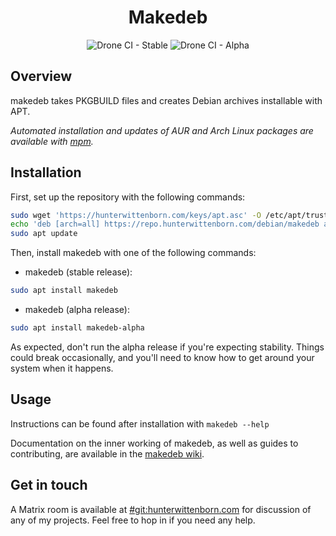 <h1 align="center">Makedeb</h1>
<div align="center">
<img alt="Drone CI - Stable" src="https://img.shields.io/drone/build/hwittenborn/makedeb/stable?label=stable&server=https%3A%2F%2Fdrone.hunterwittenborn.com">
<img alt="Drone CI - Alpha" src="https://img.shields.io/drone/build/hwittenborn/makedeb/alpha?label=alpha&server=https%3A%2F%2Fdrone.hunterwittenborn.com">
</div>

## Overview ##
makedeb takes PKGBUILD files and creates Debian archives installable with APT.

*Automated installation and updates of AUR and Arch Linux packages are available with [mpm](https://github.com/hwittenborn/mpm).*

## Installation ##
First, set up the repository with the following commands:
```sh
sudo wget 'https://hunterwittenborn.com/keys/apt.asc' -O /etc/apt/trusted.gpg.d/hwittenborn.asc
echo 'deb [arch=all] https://repo.hunterwittenborn.com/debian/makedeb any main' | sudo tee /etc/apt/sources.list.d/makedeb.list
sudo apt update
```
Then, install makedeb with one of the following commands:
- makedeb (stable release):
```sh
sudo apt install makedeb
```
- makedeb (alpha release):
```sh
sudo apt install makedeb-alpha
```

As expected, don't run the alpha release if you're expecting stability. Things could break occasionally, and you'll need to know how to get around your system when it happens.

## Usage ##
Instructions can be found after installation with `makedeb --help`

Documentation on the inner working of makedeb, as well as guides to contributing, are available in the [makedeb wiki](https://github.com/hwittenborn/makedeb/wiki).

## Get in touch ##
A Matrix room is available at [#git:hunterwittenborn.com](https://matrix.to/#/#git:hunterwittenborn.com) for discussion of any of my projects. Feel free to hop in if you need any help.
